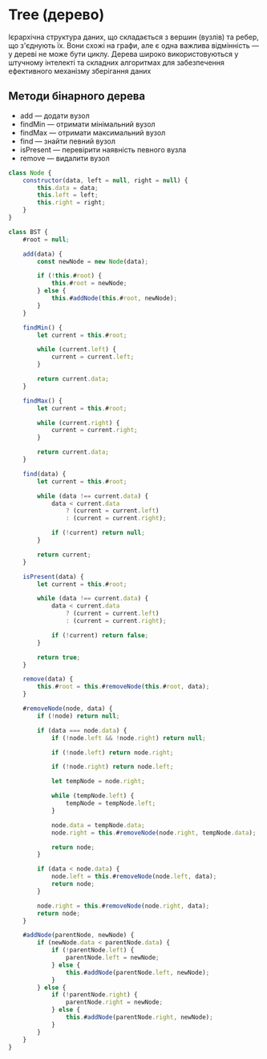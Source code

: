 # Tree (дерево)

Ієрархічна структура даних, що складається з вершин (вузлів) та ребер, що з'єднують їх. Вони схожі на графи, але є одна важлива відмінність — у дереві не може бути циклу. Дерева широко використовуються у штучному інтелекті та складних алгоритмах для забезпечення ефективного механізму зберігання даних

## Методи бінарного дерева

-   add — додати вузол
-   findMin — отримати мінімальний вузол
-   findMax — отримати максимальний вузол
-   find — знайти певний вузол
-   isPresent — перевірити наявність певного вузла
-   remove — видалити вузол

```js
class Node {
    constructor(data, left = null, right = null) {
        this.data = data;
        this.left = left;
        this.right = right;
    }
}

class BST {
    #root = null;

    add(data) {
        const newNode = new Node(data);

        if (!this.#root) {
            this.#root = newNode;
        } else {
            this.#addNode(this.#root, newNode);
        }
    }

    findMin() {
        let current = this.#root;

        while (current.left) {
            current = current.left;
        }

        return current.data;
    }

    findMax() {
        let current = this.#root;

        while (current.right) {
            current = current.right;
        }

        return current.data;
    }

    find(data) {
        let current = this.#root;

        while (data !== current.data) {
            data < current.data
                ? (current = current.left)
                : (current = current.right);

            if (!current) return null;
        }

        return current;
    }

    isPresent(data) {
        let current = this.#root;

        while (data !== current.data) {
            data < current.data
                ? (current = current.left)
                : (current = current.right);

            if (!current) return false;
        }

        return true;
    }

    remove(data) {
        this.#root = this.#removeNode(this.#root, data);
    }

    #removeNode(node, data) {
        if (!node) return null;

        if (data === node.data) {
            if (!node.left && !node.right) return null;

            if (!node.left) return node.right;

            if (!node.right) return node.left;

            let tempNode = node.right;

            while (tempNode.left) {
                tempNode = tempNode.left;
            }

            node.data = tempNode.data;
            node.right = this.#removeNode(node.right, tempNode.data);

            return node;
        }

        if (data < node.data) {
            node.left = this.#removeNode(node.left, data);
            return node;
        }

        node.right = this.#removeNode(node.right, data);
        return node;
    }

    #addNode(parentNode, newNode) {
        if (newNode.data < parentNode.data) {
            if (!parentNode.left) {
                parentNode.left = newNode;
            } else {
                this.#addNode(parentNode.left, newNode);
            }
        } else {
            if (!parentNode.right) {
                parentNode.right = newNode;
            } else {
                this.#addNode(parentNode.right, newNode);
            }
        }
    }
}

```
